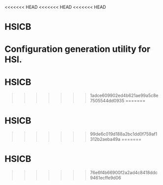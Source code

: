 <<<<<<< HEAD
<<<<<<< HEAD
<<<<<<< HEAD
# HSICB
Configuration generation utility for HSI. 
=======
# HSICB
>>>>>>> 1adce609902ed4b621ae99a5c8e7505544dd0935
=======
# HSICB
>>>>>>> 99de6c019d188a2bc1dd0f759af1312b2aeba49a
=======
# HSICB
>>>>>>> 76e6f4b66900f2a2ad4c8418ddc9461ecffe9d06
